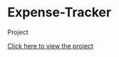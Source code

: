 # Expense-Tracker
Project

[Click here to view the project](https://expense-tracker-nine-green.vercel.app/)
